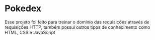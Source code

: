# Pokedex
Esse projeto foi feito para treinar o domínio das requisições através de requisições HTTP, também possui outros tipos de conhecimento como HTML, CSS e JavaScript
